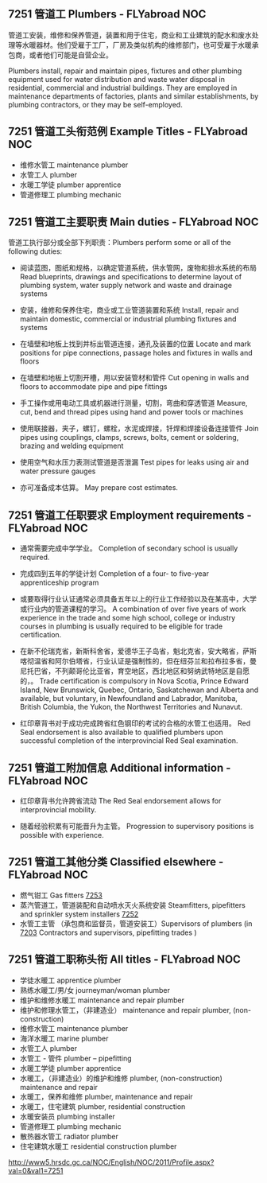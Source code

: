 ## 7251 管道工 Plumbers - FLYabroad NOC

管道工安装，维修和保养管道，装置和用于住宅，商业和工业建筑的配水和废水处理等水暖器材。他们受雇于工厂，厂房及类似机构的维修部门，也可受雇于水暖承包商，或者他们可能是自营企业。

Plumbers install, repair and maintain pipes, fixtures and other plumbing equipment used for water distribution and waste water disposal in residential, commercial and industrial buildings. They are employed in maintenance departments of factories, plants and similar establishments, by plumbing contractors, or they may be self-employed.

## 7251 管道工头衔范例 Example Titles - FLYabroad NOC

* 维修水管工 maintenance plumber
* 水管工人 plumber
* 水暖工学徒 plumber apprentice
* 管道修理工 plumbing mechanic

## 7251 管道工主要职责 Main duties - FLYabroad NOC

管道工执行部分或全部下列职责：Plumbers perform some or all of the following duties:

* 阅读蓝图，图纸和规格，以确定管道系统，供水管网，废物和排水系统的布局
Read blueprints, drawings and specifications to determine layout of plumbing system, water supply network and waste and drainage systems

* 安装，维修和保养住宅，商业或工业管道装置和系统
Install, repair and maintain domestic, commercial or industrial plumbing fixtures and systems

* 在墙壁和地板上找到并标出管道连接，通孔及装置的位置
Locate and mark positions for pipe connections, passage holes and fixtures in walls and floors

* 在墙壁和地板上切割开槽，用以安装管材和管件
Cut opening in walls and floors to accommodate pipe and pipe fittings

* 手工操作或用电动工具或机器进行测量，切割，弯曲和穿透管道
Measure, cut, bend and thread pipes using hand and power tools or machines

* 使用联接器，夹子，螺钉，螺栓，水泥或焊接，钎焊和焊接设备连接管件
Join pipes using couplings, clamps, screws, bolts, cement or soldering, brazing and welding equipment

* 使用空气和水压力表测试管道是否泄漏
Test pipes for leaks using air and water pressure gauges

* 亦可准备成本估算。
May prepare cost estimates.

## 7251 管道工任职要求 Employment requirements - FLYabroad NOC

* 通常需要完成中学学业。
Completion of secondary school is usually required.

* 完成四到五年的学徒计划
Completion of a four- to five-year apprenticeship program 

* 或要取得行业认证通常必须具备五年以上的行业工作经验以及在某高中，大学或行业内的管道课程的学习。
A combination of over five years of work experience in the trade and some high school, college or industry courses in plumbing is usually required to be eligible for trade certification.

* 在新不伦瑞克省，新斯科舍省，爱德华王子岛省，魁北克省，安大略省，萨斯喀彻温省和阿尔伯塔省，行业认证是强制性的，但在纽芬兰和拉布拉多省，曼尼托巴省，不列颠哥伦比亚省，育空地区，西北地区和努纳武特地区是自愿的，。
Trade certification is compulsory in Nova Scotia, Prince Edward Island, New Brunswick, Quebec, Ontario, Saskatchewan and Alberta and available, but voluntary, in Newfoundland and Labrador, Manitoba, British Columbia, the Yukon, the Northwest Territories and Nunavut.

* 红印章背书对于成功完成跨省红色钢印的考试的合格的水管工也适用。
Red Seal endorsement is also available to qualified plumbers upon successful completion of the interprovincial Red Seal examination.

## 7251 管道工附加信息 Additional information - FLYabroad NOC

* 红印章背书允许跨省流动
The Red Seal endorsement allows for interprovincial mobility.

* 随着经验积累有可能晋升为主管。
Progression to supervisory positions is possible with experience.

## 7251 管道工其他分类 Classified elsewhere - FLYabroad NOC

* 燃气钳工 Gas fitters [7253](7253)
* 蒸汽管道工，管道装配和自动喷水灭火系统安装 Steamfitters, pipefitters and sprinkler system installers [7252](72520)
* 水管工主管 （承包商和监督员，管道安装工）Supervisors of plumbers (in [7203](7203) Contractors and supervisors, pipefitting trades )

## 7251 管道工职称头衔 All titles - FLYabroad NOC

* 学徒水暖工 apprentice plumber
* 熟练水暖工/男/女 journeyman/woman plumber
* 维护和维修水暖工 maintenance and repair plumber
* 维护和修理水管工，（非建造业） maintenance and repair plumber, (non-construction)
* 维修水管工 maintenance plumber
* 海洋水暖工 marine plumber
* 水管工人 plumber
* 水管工 - 管件 plumber – pipefitting
* 水暖工学徒 plumber apprentice
* 水暖工，（非建造业）的维护和维修 plumber, (non-construction) maintenance and repair
* 水暖工，保养和维修 plumber, maintenance and repair
* 水暖工，住宅建筑 plumber, residential construction
* 水暖安装员 plumbing installer
* 管道修理工 plumbing mechanic
* 散热器水管工 radiator plumber
* 住宅建筑水暖工 residential construction plumber

http://www5.hrsdc.gc.ca/NOC/English/NOC/2011/Profile.aspx?val=0&val1=7251